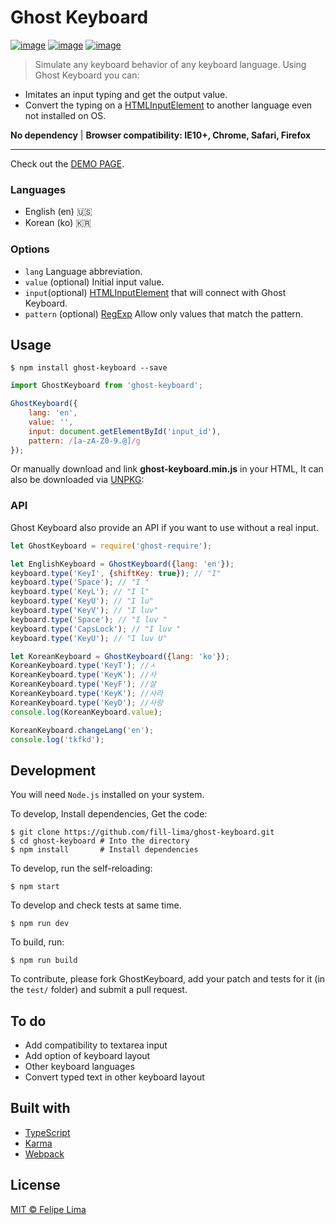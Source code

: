 # Ghost Keyboard

[![image](https://travis-ci.org/fill-lima/ghost-keyboard.svg?branch=master)](https://travis-ci.org/fill-lima/ghost-keyboard)
[![image](https://badgen.net/npm/v/ghost-keyboard)](https://www.npmjs.com/package/ghost-keyboard)
[![image](https://badgen.net/npm/license/ghost-keyboard)](https://github.com/fill-lima/ghost-keyboard/blob/master/LICENSE.md)

> Simulate any keyboard behavior of any keyboard language. Using Ghost Keyboard you can: 

- Imitates an input typing and get the output value.
- Convert the typing on a [HTMLInputElement](https://developer.mozilla.org/en-US/docs/Web/API/HTMLInputElement) to another language even not installed on OS.

**No dependency** | **Browser compatibility: IE10+, Chrome, Safari, Firefox**


---

Check out the [DEMO PAGE](https://lima-space.github.io/ghost-keyboard/).

### Languages
- English (en) :us:
- Korean (ko) :kr:

### Options
- `lang` Language abbreviation.
- `value` (optional) Initial input value.
- `input`(optional) [HTMLInputElement](https://developer.mozilla.org/en-US/docs/Web/API/HTMLInputElement) that will connect with Ghost Keyboard.
- `pattern` (optional) [RegExp](https://developer.mozilla.org/en-US/docs/Web/JavaScript/Reference/Global_Objects/RegExp) Allow only values that match the pattern.

## Usage

```shell
$ npm install ghost-keyboard --save
```

```javascript
import GhostKeyboard from 'ghost-keyboard';

GhostKeyboard({
    lang: 'en',
    value: '',
    input: document.getElementById('input_id'),
    pattern: /[a-zA-Z0-9.@]/g
});
```

Or manually download and link **ghost-keyboard.min.js** in your HTML, It can also be downloaded via [UNPKG](https://unpkg.com/ghost-keyboard/dist/ghost-keyboard.min.js):

### API
Ghost Keyboard also provide an API if you want to use without a real input.
```javascript
let GhostKeyboard = require('ghost-require');

let EnglishKeyboard = GhostKeyboard({lang: 'en'});
keyboard.type('KeyI', {shiftKey: true}); // "I"
keyboard.type('Space'); // "I "
keyboard.type('KeyL'); // "I l"
keyboard.type('KeyU'); // "I lu"
keyboard.type('KeyV'); // "I luv"
keyboard.type('Space'); // "I luv "
keyboard.type('CapsLock'); // "I luv "
keyboard.type('KeyU'); // "I luv U"

let KoreanKeyboard = GhostKeyboard({lang: 'ko'});
KoreanKeyboard.type('KeyT'); //ㅅ
KoreanKeyboard.type('KeyK'); //사
KoreanKeyboard.type('KeyF'); //살
KoreanKeyboard.type('KeyK'); //사라
KoreanKeyboard.type('KeyD'); //사랑
console.log(KoreanKeyboard.value);

KoreanKeyboard.changeLang('en');
console.log('tkfkd');
```

## Development
You will need `Node.js` installed on your system.

To develop, Install dependencies, Get the code:
```shell
$ git clone https://github.com/fill-lima/ghost-keyboard.git
$ cd ghost-keyboard # Into the directory
$ npm install       # Install dependencies
```

To develop, run the self-reloading:
```shell
$ npm start
```

To develop and check tests at same time.
```shell
$ npm run dev
```

To build, run:
```shell
$ npm run build
```

To contribute, please fork GhostKeyboard, add your patch and tests for it (in the `test/` folder) and submit a pull request.

## To do
- Add compatibility to textarea input
- Add option of keyboard layout
- Other keyboard languages
- Convert typed text in other keyboard layout

## Built with
- [TypeScript](https://www.typescriptlang.org/)
- [Karma](https://karma-runner.github.io)
- [Webpack](https://webpack.js.org/)

## License

[MIT © Felipe Lima](./LICENSE.md)
